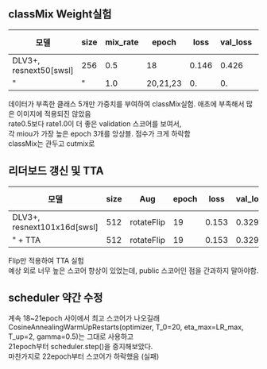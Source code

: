 
## classMix Weight실험
|모델|size|mix_rate|epoch|loss|val_loss|mIoU1|mIoU2|mIoU3|LB score|
|------|---|---|---|---|---|---|---|---|---|
|DLV3+, resnext50[swsl]|256|0.5|18|0.146|0.426|0.438|0.524|0.571|-|
|"|"|1.0|20,21,23|0.|0.|0.|0.|0.|0.5809|

데이터가 부족한 클래스 5개만 가중치를 부여하여 classMix실험. 애초에 부족해서 많은 이미지에 적용되진 않았음<br>
rate0.5보다 rate1.0이 더 좋은 validation 스코어를 보여서,<br>
각 miou가 가장 높은 epoch 3개를 앙상블. 점수가 크게 하락함<br>
classMix는 관두고 cutmix로 


## 리더보드 갱신 및 TTA
|모델|size|Aug|epoch|loss|val_loss|mIoU1|mIoU2|mIoU3|LB score|
|------|---|---|---|---|---|---|---|---|---|
|DLV3+, resnext101x16d[swsl]|512|rotateFlip|19|0.153|0.329|0.521|0.612|0.643|0.6419|
|" + TTA|512|rotateFlip|19|0.153|0.329|0.521|0.612|0.643|0.6521|

Flip만 적용하여 TTA 실험<br>
예상 외로 너무 높은 스코어 향상이 있었는데, public 스코어인 점을 간과하지 말아야함.


## scheduler 약간 수정
계속 18~21epoch 사이에서 최고 스코어가 나오길래 <br>
CosineAnnealingWarmUpRestarts(optimizer, T_0=20, eta_max=LR_max, T_up=2, gamma=0.5)는 그대로 사용하고<br>
21epoch부터 scheduler.step()을 중지해보았다.<br>
마찬가지로 22epoch부터 스코어가 하락했음 (실패)
